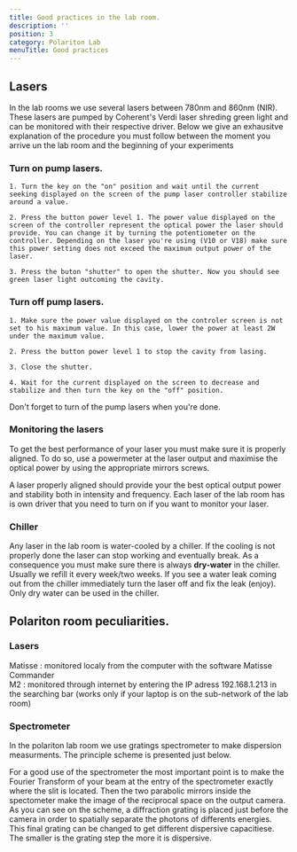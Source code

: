 ```yaml
---
title: Good practices in the lab room.
description: ''
position: 3
category: Polariton Lab
menuTitle: Good practices
---
```


## Lasers

In the lab rooms we use several lasers between 780nm and 860nm (NIR). These lasers are pumped by Coherent's Verdi laser shreding green light and can be monitored with their respective driver. Below we give an exhausitve explanation of the procedure you must follow between the moment you arrive un the lab room and the beginning of your experiments  

### Turn on pump lasers.

    1. Turn the key on the "on" position and wait until the current seeking displayed on the screen of the pump laser controller stabilize around a value.

    2. Press the button power level 1. The power value displayed on the screen of the controller represent the optical power the laser should provide. You can change it by turning the potentiometer on the controller. Depending on the laser you're using (V10 or V18) make sure this power setting does not exceed the maximum output power of the laser. 

    3. Press the buton "shutter" to open the shutter. Now you should see green laser light outcoming the cavity.




### Turn off pump lasers.

    1. Make sure the power value displayed on the controler screen is not set to his maximum value. In this case, lower the power at least 2W under the maximum value.  

    2. Press the button power level 1 to stop the cavity from lasing.   

    3. Close the shutter.  

    4. Wait for the current displayed on the screen to decrease and stabilize and then turn the key on the "off" position.

<alert type="warning">
Don't forget to turn of the pump lasers when you're done.
</alert>

### Monitoring the lasers

To get the best performance of your laser you must make sure it is properly aligned. To do so, use a powermeter at the laser output and maximise the optical power by using the appropriate mirrors screws.

A laser properly aligned should provide your the best optical output power and stability both in intensity and frequency. 
Each laser of the lab room has is own driver that you need to turn on if you want to monitor your laser. 

### Chiller 

Any laser in the lab room is water-cooled by a chiller. If the cooling is not properly done the laser can stop working and eventually break. As a consequence you must make sure there is always **dry-water** in the chiller. Usually we refill it every week/two weeks. If you see a water leak coming out from the chiller immediately turn the laser off and fix the leak (enjoy).
<alert type="warning">
Only dry water can be used in the chiller.
</alert>

## Polariton room peculiarities.
### Lasers

Matisse : monitored localy from the computer with the software Matisse Commander  
M2 : monitored through internet by entering the IP adress 192.168.1.213 in the searching bar (works only if your laptop is on the sub-network of the lab room)  
### Spectrometer

In the polariton lab room we use gratings spectrometer to make dispersion measurments. The principle scheme is presented just below.

<article-image src="StartingPackage/tools/spectro_grating.png" alt="Transit folder" size="100" :center="true"></article-image>

For a good use of the spectrometer the most important point is to make the Fourier Transform of your beam at the entry of the spectrometer exactly where the slit is located. Then the two parabolic mirrors inside the spectometer make the image of the reciprocal space on the output camera. As you can see on the scheme, a diffraction grating is placed just before the camera in order to spatially separate the photons of differents energies. This final grating can be changed to get different dispersive capacitiese. The smaller is the grating step the more it is dispersive.














